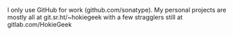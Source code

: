 I only use GitHub for work (github.com/sonatype). My personal projects are mostly all at git.sr.ht/~hokiegeek with a few stragglers still at gitlab.com/HokieGeek
